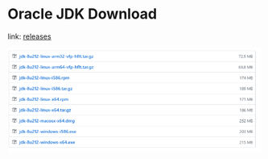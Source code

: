# Oracle JDK Download

link: [releases](https://github.com/chenquan/oracle-jdk-download/releases)

![jdk-8u212](img/jdk-8u212.png)